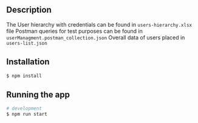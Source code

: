 ## Description

The User hierarchy with credentials can be found in `users-hierarchy.xlsx` file
Postman queries for test purposes can be found in `userManagment.postman_collection.json`
Overall data of users placed in `users-list.json`

## Installation

```bash
$ npm install
```

## Running the app

```bash
# development
$ npm run start
```
